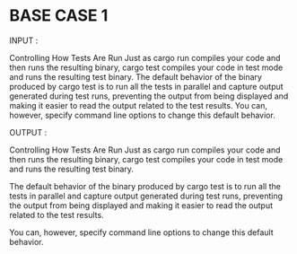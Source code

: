 


# BASE CASE 1

INPUT :

Controlling How Tests Are Run
Just as cargo run compiles your code and then runs the resulting binary, cargo test compiles your code in test mode and runs the resulting test binary. 
The default behavior of the binary produced by cargo test is to run all the tests in parallel and capture output generated during test runs, preventing the output from being displayed and making it easier to read the output related to the test results. 
You can, however, specify command line options to change this default behavior.


OUTPUT :

Controlling How Tests Are Run
Just as cargo run compiles your code and then runs the resulting binary, cargo test compiles your code in test mode and runs the resulting test binary.


The default behavior of the binary produced by cargo test is to run all the tests in parallel and capture output generated during test runs, preventing the output from being displayed and making it easier to read the output related to the test results.


You can, however, specify command line options to change this default behavior.